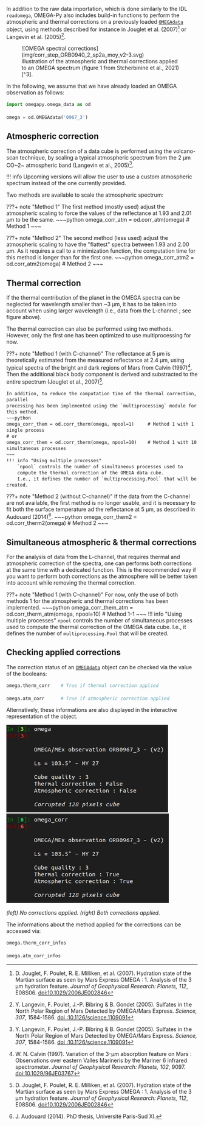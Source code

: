 In addition to the raw data importation, which is done similarly to the IDL
`readomega`, OMEGA-Py also includes build-in functions to perform the atmospheric
and thermal corrections on a previously loaded [`OMEGAdata`](../reference/omega_data/#omega_data.OMEGAdata) object, using methods
described for instance in Jouglet et al. (2007)[^1] or Langevin et al. (2005)[^2].

[^1]: D. Jouglet, F. Poulet, R. E. Milliken, et al. (2007). 
Hydration state of the Martian surface as seen by Mars Express OMEGA : 1. Analysis of the 3 μm hydration feature. 
*Journal of Geophysical Research: Planets, 112*, E08S06. 
[doi:10.1029/2006JE002846](http://dx.doi.org/10.1029/2006JE002846)

[^2]: Y. Langevin, F. Poulet, J.-P. Bibring & B. Gondet (2005). 
Sulfates in the North Polar Region of Mars Detected by OMEGA/Mars Express.
*Science, 307*, 1584-1586. 
[doi :10.1126/science.1109091](http://dx.doi.org/10.1126/science.1109091)

<figure markdown>
  ![OMEGA spectral corrections](img/corr_step_ORB0940_2_sp2a_moy_v2-3.svg)
  <figcaption>
    Illustration of the atmospheric and thermal corrections applied to an OMEGA spectrum 
    (figure 1 from Stcherbinine et al., 2021)[^3].
  </figcaption>
</figure>

[^3]: A. Stcherbinine, M. Vincendon, F. Montmessin, P. Beck (2021). 
Identification of a new spectral signature at 3 µm over Martian northern high latitudes: implications for surface composition. 
*Icarus, 369*, 114627. 
[doi:10.1016/j.icarus.2021.114627](https://doi.org/10.1016/j.icarus.2021.114627)

In the following, we assume that we have already loaded an OMEGA observation as follows:
~~~python
import omegapy.omega_data as od

omega = od.OMEGAdata('0967_3')
~~~

## Atmospheric correction

The atmospheric correction of a data cube is performed using the volcano-scan
technique, by scaling a typical atmospheric spectrum from the 2 μm
CO~2~ atmospheric band (Langevin et al., 2005)[^2]. 

!!! info
    Upcoming versions will allow the user to use a custom atmospheric spectrum
    instead of the one currently provided. 

Two methods are available to scale the atmospheric spectrum:

???+ note "Method 1"
    The first method (mostly used) adjust the atmospheric scaling to force the values of 
    the reflectance at 1.93 and 2.01 μm to be the same.
    ~~~python
    omega_corr_atm = od.corr_atm(omega)     # Method 1
    ~~~

???+ note "Method 2"
    The second method (less used) adjust the atmospheric scaling to have the "flattest" spectra
    between 1.93 and 2.00 μm. As it requires a call to a minimization function, the computation
    time for this method is longer than for the first one.
    ~~~python
    omega_corr_atm2 = od.corr_atm2(omega)   # Method 2
    ~~~

<!--The atmospheric correction is performed by using: -->
<!--~~~python-->
<!--omega_corr_atm = od.corr_atm(omega)     # Method 1-->

<!--omega_corr_atm2 = od.corr_atm2(omega)   # Method 2-->
<!--~~~-->

## Thermal correction

If the thermal contribution of the planet in the OMEGA spectra can be neglected for wavelength 
smaller than ~3 μm, it has to be taken into account when using larger wavelength (i.e., data from
the L-channel ; see figure above).

The thermal correction can also be performed using two methods. 
However, only the first one has been optimized to use multiprocessing for now.

???+ note "Method 1 (with C-channel)"
    The reflectance at 5 μm is theoretically estimated from the measured reflectance at 2.4 μm,
    using typical spectra of the bright and dark regions of Mars from Calvin (1997)[^4].
    Then the additional black body component is derived and substracted to the entire spectrum
    (Jouglet et al., 2007)[^1].

    In addition, to reduce the computation time of the thermal correction, parallel
    processing has been implemented using the `multiprocessing` module for this method. 
    ~~~python
    omega_corr_them = od.corr_therm(omega, npool=1)     # Method 1 with 1 single process
    # or
    omega_corr_them = od.corr_therm(omega, npool=10)    # Method 1 with 10 simultaneous processes
    ~~~
    !!! info "Using multiple processes"
        `npool` controls the number of simultaneous processes used to
        compute the thermal correction of the OMEGA data cube.
        I.e., it defines the number of `multiprocessing.Pool` that will be created.

???+ note "Method 2 (without C-channel)"
    If the data from the C-channel are not available, the first method is no longer usable,
    and it is necessary to fit both the surface temperature ad the reflectance at 5 μm,
    as described in Audouard (2014)[^5].
    ~~~python
    omega_corr_them2 = od.corr_therm2(omega)            # Method 2
    ~~~

[^4]: W. N. Calvin (1997). 
Variation of the 3-μm absorption feature on Mars : Observations over eastern Valles Marineris by the Mariner 6 infrared spectrometer.
*Journal of Geophysical Research: Planets, 102*, 9097.
[doi:10.1029/96JE03767](http://dx.doi.org/10.1029/96JE03767)

[^5]: J. Audouard (2014). PhD thesis, Université Paris-Sud XI.

<!--The preferred one assumes the theoretical reflectance at 5 μm from the one at-->
<!--2.4 μm and typical spectra (Jouglet et al., 2007)[^1], but a second one has-->
<!--been implemented for cubes with no data from the C-channel (Audouard,-->
<!--2014)[^5]. -->

<!--In addition, to reduce the computation time of the thermal correction, parallel-->
<!--processing has been implemented using the multiprocessing module for the first-->
<!--method. -->

<!--For instance, one can perform the thermal correction of a data cube using 10-->
<!--simultaneous processes (for method 1 only) with:-->
<!--~~~python-->
<!--omega_corr_them = od.corr_therm(omega, npool=10)    # Method 1-->

<!--omega_corr_them2 = od.corr_therm2(omega)            # Method 2-->
<!--~~~-->

## Simultaneous atmospheric & thermal corrections

For the analysis of data from the L-channel, that requires thermal and atmospheric correction of
the spectra, one can performs both corrections at the same time with a dedicated function.
This is the recommended way if you want to perform both corrections as the atmosphere will be better
taken into account while removing the thermal correction.

???+ note "Method 1 (with C-channel)"
    For now, only the use of both methods 1 for the atmospheric and thermal corrections has been
    implemented.
    ~~~python
    omega_corr_them_atm = od.corr_therm_atm(omega, npool=10)    # Method 1-1
    ~~~
    !!! info "Using multiple processes"
        `npool` controls the number of simultaneous processes used to
        compute the thermal correction of the OMEGA data cube.
        I.e., it defines the number of `multiprocessing.Pool` that will be created.

## Checking applied corrections

The correction status of an [`OMEGAdata`](../reference/omega_data/#omega_data.OMEGAdata) object
can be checked via the value of the booleans:
~~~python
omega.therm_corr    # True if thermal correction applied

omega.atm_corr      # True if atmospheric correction applied
~~~

Alternatively, these informations are also displayed in the interactive representation of the
object.

<!--![OMEGAdata representation no corrections](img/repr_OMEGAdata.png){align=left}-->
<!--![OMEGAdata representation both corrections](img/repr_OMEGAdata_corrT-A.png){align=right}-->

![OMEGAdata representation no corrections](img/repr_OMEGAdata.png)
![OMEGAdata representation both corrections](img/repr_OMEGAdata_corrT-A.png)

*(left) No corrections applied. (right) Both corrections applied.*

The informations about the method applied for the corrections can be accessed via:
~~~python
omega.therm_corr_infos

omega.atm_corr_infos
~~~

<!--~~~python-->
<!--In [1]: omega-->
<!--Out[1]: -->
<!--~~~-->

<!--=== "test 1"-->
  <!--bla-->

<!--=== "test 2"-->
  <!--blabla-->
